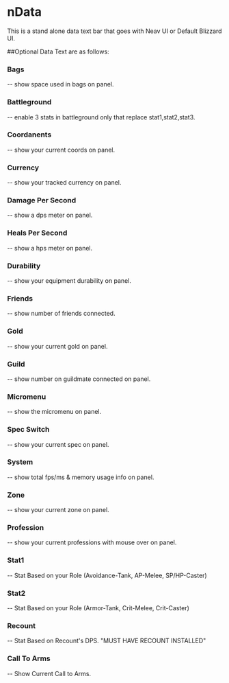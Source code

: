 # nData
This is a stand alone data text bar that goes with Neav UI or Default Blizzard UI.

##Optional Data Text are as follows: 

### Bags
 -- show space used in bags on panel.
 
### Battleground
 -- enable 3 stats in battleground only that replace stat1,stat2,stat3.
 
### Coordanents
 -- show your current coords on panel.
 
### Currency
 -- show your tracked currency on panel.
 
### Damage Per Second
 -- show a dps meter on panel.
 
### Heals Per Second
 -- show a hps meter on panel.
 
### Durability
 -- show your equipment durability on panel.
 
### Friends
 -- show number of friends connected.
 
### Gold
 -- show your current gold on panel.
 
### Guild
 -- show number on guildmate connected on panel.
 
### Micromenu
 -- show the micromenu on panel.
 
### Spec Switch
 -- show your current spec on panel.
 
### System
 -- show total fps/ms & memory usage info on panel.
 
### Zone
 -- show your current zone on panel.
 
### Profession
 -- show your current professions with mouse over on panel.
 
### Stat1
 -- Stat Based on your Role (Avoidance-Tank, AP-Melee, SP/HP-Caster)
 
### Stat2
 -- Stat Based on your Role (Armor-Tank, Crit-Melee, Crit-Caster)
 
### Recount
 -- Stat Based on Recount's DPS. "MUST HAVE RECOUNT INSTALLED"
 
### Call To Arms
 -- Show Current Call to Arms.
 